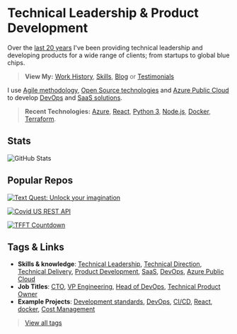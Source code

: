 # Technical Leadership & Product Development

Over the [last 20 years](https://dholmes.co.uk/work-history/) I've been providing technical leadership and developing products for a wide range of clients; from startups to global blue chips.

> **View My:** [Work History](https://dholmes.co.uk/work-history/), [Skills](https://dholmes.co.uk/skills), [Blog](https://dholmes.co.uk/blog/) or [Testimonials](https://dholmes.co.uk/testimonials)

I use [Agile methodology](https://dholmes.co.uk/skills/), [Open Source technologies](https://dholmes.co.uk/skills/) and [Azure Public Cloud](https://dholmes.co.uk/skills/) to develop [DevOps](https://dholmes.co.uk/skills/) and [SaaS solutions](https://dholmes.co.uk/work-history/).

> **Recent Technologies:** [Azure](https://azure.microsoft.com/en-us/), [React](https://reactjs.org/), [Python 3](https://www.python.org/download/releases/3.0/), [Node.js](https://nodejs.org/en/), [Docker](https://www.docker.com), [Terraform](https://www.terraform.io/).

## Stats

![GitHub Stats](https://github-readme-stats.vercel.app/api?username=desholmes&show_icons=true&theme=transparent)

## Popular Repos

[![Text Quest: Unlock your imagination](https://github-readme-stats.vercel.app/api/pin/?username=desholmes&repo=text-quest&theme=transparent "Text Quest: Unlock your imagination")](https://github.com/desholmes/text-quest)

[![Covid US REST API](https://github-readme-stats.vercel.app/api/pin/?username=desholmes&repo=covid-19-us-api&theme=transparent "Covid US REST API")](https://github.com/desholmes/covid-19-us-api)

[![TFFT Countdown](https://github-readme-stats.vercel.app/api/pin/?username=desholmes&repo=tfft-countdown&theme=transparent "TFFT Countdown")](https://github.com/desholmes/tfft-countdown)

## Tags & Links

* **Skills & knowledge**: [Technical Leadership](https://dholmes.co.uk/tags/technical-leadership), [Technical Direction](https://dholmes.co.uk/tags/technical-direction), [Technical Delivery](https://dholmes.co.uk/tags/technical-delivery), [Product Development](https://dholmes.co.uk/tags/product-development), [SaaS](https://dholmes.co.uk/tags/sass), [DevOps](https://dholmes.co.uk/tags/devops), [Azure Public Cloud](/skills)
* **Job Titles**: [CTO](https://dholmes.co.uk/tags/cto), [VP Engineering](https://dholmes.co.uk/tags/vp-engineering), [Head of DevOps](https://dholmes.co.uk/tags/devops), [Technical Product Owner](https://dholmes.co.uk/tags/technical-product-owner)
* **Example Projects**: [Development standards](https://dholmes.co.uk/tags/code-quality), [DevOps](https://dholmes.co.uk/tags/devops), [CI/CD](https://dholmes.co.uk/tags/ci-cd), [React](https://dholmes.co.uk/tags/react), [docker](https://dholmes.co.uk/tags/docker), [Cost Management](https://dholmes.co.uk/tags/costs)

> [View all tags](https://dholmes.co.uk/tags)
